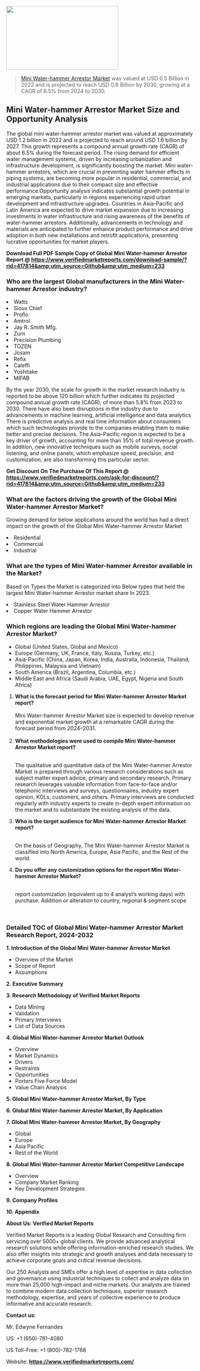 
<img src="https://ffe5etoiles.com/wp-content/uploads/2024/12/MST1-300x171.png" alt="" width="300" height="171" class="alignnone size-medium wp-image-20088" /><blockquote><p><p><a href="https://www.verifiedmarketreports.com/download-sample/?rid=417814&utm_source=Github&utm_medium=233" target="_blank">Mini Water-hammer Arrestor Market</a> was valued at USD 0.5 Billion in 2022 and is projected to reach USD 0.8 Billion by 2030, growing at a CAGR of 6.5% from 2024 to 2030.</p></blockquote><p><h2>Mini Water-hammer Arrestor Market Size and Opportunity Analysis</h2>The global mini water-hammer arrestor market was valued at approximately USD 1.2 billion in 2022 and is projected to reach around USD 1.6 billion by 2027. This growth represents a compound annual growth rate (CAGR) of about 6.5% during the forecast period. The rising demand for efficient water management systems, driven by increasing urbanization and infrastructure development, is significantly boosting the market. Mini water-hammer arrestors, which are crucial in preventing water hammer effects in piping systems, are becoming more popular in residential, commercial, and industrial applications due to their compact size and effective performance.Opportunity analysis indicates substantial growth potential in emerging markets, particularly in regions experiencing rapid urban development and infrastructure upgrades. Countries in Asia-Pacific and Latin America are expected to drive market expansion due to increasing investments in water infrastructure and rising awareness of the benefits of water-hammer arrestors. Additionally, advancements in technology and materials are anticipated to further enhance product performance and drive adoption in both new installations and retrofit applications, presenting lucrative opportunities for market players.</p><p class=""><strong>Download Full PDF Sample Copy of Global Mini Water-hammer Arrestor Report @ <a href="https://www.verifiedmarketreports.com/download-sample/?rid=417814&amp;utm_source=Github&amp;utm_medium=233" target="_blank">https://www.verifiedmarketreports.com/download-sample/?rid=417814&amp;utm_source=Github&amp;utm_medium=233</a></strong></p><h3 id="" class="">Who are the largest Global manufacturers in the Mini Water-hammer Arrestor industry?</h3><p><li>Watts</li><li> Sioux Chief</li><li> Proflo</li><li> Amtrol</li><li> Jay R. Smith Mfg.</li><li> Zurn</li><li> Precision Plumbing</li><li> TOZEN</li><li> Josam</li><li> Refix</li><li> Caleffi</li><li> Yoshitake</li><li> MIFAB</li></p><div class=""><div class="" dir="" data-message-author-role="" data-message-id="" data-message-model-slug=""><div class=""><div class=""><div class=""><div class="" dir="" data-message-author-role="" data-message-id="" data-message-model-slug=""><div class=""><div class=""><p>By the year 2030, the scale for growth in the market research industry is reported to be above 120 billion which further indicates its projected compound annual growth rate (CAGR), of more than 5.8% from 2023 to 2030. There have also been disruptions in the industry due to advancements in machine learning, artificial intelligence and data analytics There is predictive analysis and real time information about consumers which such technologies provide to the companies enabling them to make better and precise decisions. The Asia-Pacific region is expected to be a key driver of growth, accounting for more than 35% of total revenue growth. In addition, new innovative techniques such as mobile surveys, social listening, and online panels, which emphasize speed, precision, and customization, are also transforming this particular sector.</p><p><strong>Get Discount On The Purchase Of This Report @&nbsp; <a href="https://www.verifiedmarketreports.com/ask-for-discount/?rid=417814&amp;utm_source=Github&amp;utm_medium=233" target="_blank">https://www.verifiedmarketreports.com/ask-for-discount/?rid=417814&amp;utm_source=Github&amp;utm_medium=233</a></strong></p></div></div></div></div></div></div></div></div><h3 id="" class="">What are the factors driving the growth of the Global Mini Water-hammer Arrestor Market?</h3><p id="" class="">Growing demand for below applications around the world has had a direct impact on the growth of the Global Mini Water-hammer Arrestor Market</p><p id="" class=""><li>Residential</li><li> Commercial</li><li> Industrial</li></p><h3 id="" class="">What are the types of Mini Water-hammer Arrestor available in the Market?</h3><p id="" class="">Based on Types the Market is categorized into Below types that held the largest Mini Water-hammer Arrestor market share In 2023.</p><p id="" class=""><li>Stainless Steel Water Hammer Arrestor</li><li> Copper Water Hammer Arrestor</li></p><h3 id="" class="">Which regions are leading the Global Mini Water-hammer Arrestor Market?</h3><ul><li>Global (United States, Global and Mexico)</li><li>Europe (Germany, UK, France, Italy, Russia, Turkey, etc.)</li><li>Asia-Pacific (China, Japan, Korea, India, Australia, Indonesia, Thailand, Philippines, Malaysia and Vietnam)</li><li>South America (Brazil, Argentina, Columbia, etc.)</li><li>Middle East and Africa (Saudi Arabia, UAE, Egypt, Nigeria and South Africa)</li></ul><p><ol><li><strong>What is the forecast period for Mini Water-hammer Arrestor Market report?<br /></strong><br /><span data-sheets-root="1" data-sheets-value="{&quot;1&quot;:2,&quot;2&quot;:&quot;XXXX size is expected to develop revenue and exponential market growth at a remarkable CAGR during the forecast period from 2024&ndash;2030.&quot;}" data-sheets-userformat="{&quot;2&quot;:12674,&quot;4&quot;:{&quot;1&quot;:2,&quot;2&quot;:16776960},&quot;10&quot;:2,&quot;11&quot;:0,&quot;15&quot;:&quot;Arial&quot;,&quot;16&quot;:12}">Mini Water-hammer Arrestor Market size is expected to develop revenue and exponential market growth at a remarkable CAGR during the forecast period from 2024&ndash;2031.</span><br /><br /></li><li><strong>What methodologies were used to compile Mini Water-hammer Arrestor Market report?<br /><br /></strong><p>The qualitative and quantitative data of the&nbsp;Mini Water-hammer Arrestor Market is prepared through various research considerations such as subject matter expert advice, primary and secondary research. Primary research leverages valuable information from face-to-face and/or telephonic interviews and surveys, questionnaires, industry expert opinion, KOLs, customers, and others. Primary interviews are conducted regularly with industry experts to create in-depth expert information on the market and to substantiate the existing analysis of the data.&nbsp;</p></li><li><strong>Who is the target audience for Mini Water-hammer Arrestor Market report?<br /><br /></strong><p>On the basis of Geography, The&nbsp;Mini Water-hammer Arrestor Market is classified into North America, Europe, Asia Pacific, and the Rest of the world.</p></li><li><strong>Do you offer any customization options for the report Mini Water-hammer Arrestor Market?<br /><br /></strong><p>report customization (equivalent up to 4 analyst&rsquo;s working days) with purchase. Addition or alteration to country, regional &amp; segment scope</p><p>&nbsp;</p></li></ol></p><h3 id="" class="">Detailed TOC of Global Mini Water-hammer Arrestor Market Research Report, 2024-2032</h3><p id="" class=""><strong>1. Introduction of the Global Mini Water-hammer Arrestor Market</strong></p><ul><li>Overview of the Market</li><li>Scope of Report</li><li>Assumptions</li></ul><p id="" class=""><strong>2. Executive Summary</strong></p><p id="" class=""><strong>3. Research Methodology of&nbsp;Verified Market Reports</strong></p><ul><li>Data Mining</li><li>Validation</li><li>Primary Interviews</li><li>List of Data Sources</li></ul><p id="" class=""><strong>4. Global Mini Water-hammer Arrestor Market Outlook</strong></p><ul><li>Overview</li><li>Market Dynamics</li><li>Drivers</li><li>Restraints</li><li>Opportunities</li><li>Porters Five Force Model</li><li>Value Chain Analysis</li></ul><p id="" class=""><strong>5. Global Mini Water-hammer Arrestor Market, By&nbsp;Type</strong></p><p id="" class=""><strong>6. Global Mini Water-hammer Arrestor Market, By Application</strong></p><p id="" class=""><strong>7. Global Mini Water-hammer Arrestor Market, By Geography</strong></p><ul><li>Global</li><li>Europe</li><li>Asia Pacific</li><li>Rest of the World</li></ul><p id="" class=""><strong>8. Global Mini Water-hammer Arrestor Market Competitive Landscape</strong></p><ul><li>Overview</li><li>Company Market Ranking</li><li>Key Development Strategies</li></ul><p id="" class=""><strong>9. Company Profiles</strong></p><p id="" class=""><strong>10. Appendix</strong></p><p id="" class=""><strong>About Us: Verified Market Reports</strong></p><p id="" class="">Verified Market Reports is a leading Global Research and Consulting firm servicing over 5000+ global clients. We provide advanced analytical research solutions while offering information-enriched research studies. We also offer insights into strategic and growth analyses and data necessary to achieve corporate goals and critical revenue decisions.</p><p id="" class="">Our 250 Analysts and SMEs offer a high level of expertise in data collection and governance using industrial techniques to collect and analyze data on more than 25,000 high-impact and niche markets. Our analysts are trained to combine modern data collection techniques, superior research methodology, expertise, and years of collective experience to produce informative and accurate research.</p><p id="" class=""><strong>Contact us:</strong></p><p id="" class="">Mr. Edwyne Fernandes</p><p id="" class="">US: +1 (650)-781-4080</p><p id="" class="">US Toll-Free: +1 (800)-782-1768</p><p id="" class="">Website: <a target="" data-test-app-aware-link=""><strong>https://www.verifiedmarketreports.com/</strong></a></p>
